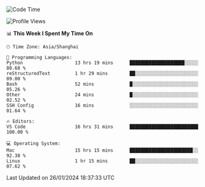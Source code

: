 <!--START_SECTION:waka-->
![Code Time](http://img.shields.io/badge/Code%20Time-334%20hrs%2031%20mins-blue)

![Profile Views](http://img.shields.io/badge/Profile%20Views-14-blue)

📊 **This Week I Spent My Time On** 

```text
🕑︎ Time Zone: Asia/Shanghai

💬 Programming Languages: 
Python                   13 hrs 19 mins      ████████████████████░░░░░   80.68 % 
reStructuredText         1 hr 29 mins        ██░░░░░░░░░░░░░░░░░░░░░░░   09.00 % 
Bash                     52 mins             █░░░░░░░░░░░░░░░░░░░░░░░░   05.26 % 
Other                    24 mins             █░░░░░░░░░░░░░░░░░░░░░░░░   02.52 % 
SSH Config               16 mins             ░░░░░░░░░░░░░░░░░░░░░░░░░   01.64 % 

🔥 Editors: 
VS Code                  16 hrs 31 mins      █████████████████████████   100.00 % 

💻 Operating System: 
Mac                      15 hrs 15 mins      ███████████████████████░░   92.38 % 
Linux                    1 hr 15 mins        ██░░░░░░░░░░░░░░░░░░░░░░░   07.62 % 
```


 Last Updated on 26/01/2024 18:37:33 UTC
<!--END_SECTION:waka-->
